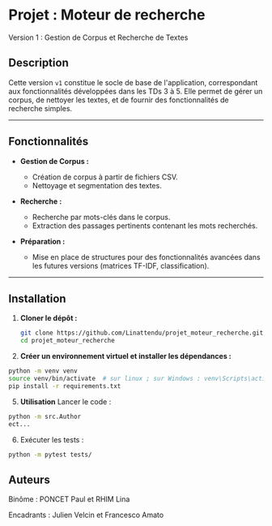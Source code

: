 # Projet : Moteur de recherche

Version 1 : Gestion de Corpus et Recherche de Textes 

## Description

Cette version `v1` constitue le socle de base de l'application, correspondant aux fonctionnalités développées dans les TDs 3 à 5. Elle permet de gérer un corpus, de nettoyer les textes, et de fournir des fonctionnalités de recherche simples.

---

## Fonctionnalités

- **Gestion de Corpus :** 
  - Création de corpus à partir de fichiers CSV.
  - Nettoyage et segmentation des textes.

- **Recherche :** 
  - Recherche par mots-clés dans le corpus.
  - Extraction des passages pertinents contenant les mots recherchés.

- **Préparation :** 
  - Mise en place de structures pour des fonctionnalités avancées dans les futures versions (matrices TF-IDF, classification).

---

## Installation

1. **Cloner le dépôt :**
   ```bash
   git clone https://github.com/Linattendu/projet_moteur_recherche.git
   cd projet_moteur_recherche
   ```
2. **Créer un environnement virtuel et installer les dépendances :**

  ```bash
  python -m venv venv
  source venv/bin/activate  # sur linux ; sur Windows : venv\Scripts\activate
  pip install -r requirements.txt
  ```

5. **Utilisation**
Lancer le code :
  ```bash
  python -m src.Author
  ect...
  ```

6. Exécuter les tests :

```bash
python -m pytest tests/
```

## Auteurs
Binôme : PONCET Paul et RHIM Lina

Encadrants : Julien Velcin et Francesco Amato
